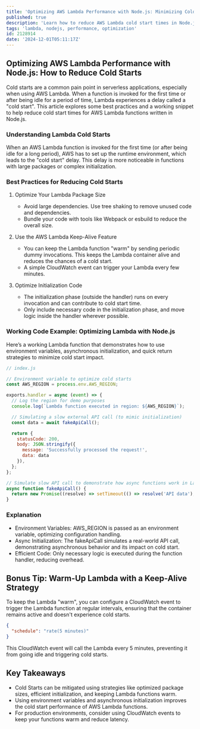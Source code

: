 ```yaml
---
title: 'Optimizing AWS Lambda Performance with Node.js: Minimizing Cold Start Latency'
published: true
description: 'Learn how to reduce AWS Lambda cold start times in Node.js applications with best practices, code examples, and a simple keep-alive strategy.'
tags: 'lambda, nodejs, performance, optimization'
id: 2128914
date: '2024-12-01T05:11:17Z'
---
```


## Optimizing AWS Lambda Performance with Node.js: How to Reduce Cold Starts

Cold starts are a common pain point in serverless applications, especially when using AWS Lambda. When a function is invoked for the first time or after being idle for a period of time, Lambda experiences a delay called a "cold start". This article explores some best practices and a working snippet to help reduce cold start times for AWS Lambda functions written in Node.js.

### Understanding Lambda Cold Starts

When an AWS Lambda function is invoked for the first time (or after being idle for a long period), AWS has to set up the runtime environment, which leads to the "cold start" delay. This delay is more noticeable in functions with large packages or complex initialization.

### Best Practices for Reducing Cold Starts

1. Optimize Your Lambda Package Size

    - Avoid large dependencies. Use tree shaking to remove unused code and dependencies.
    - Bundle your code with tools like Webpack or esbuild to reduce the overall size.

2. Use the AWS Lambda Keep-Alive Feature

    - You can keep the Lambda function "warm" by sending periodic dummy invocations. This keeps the Lambda container alive and reduces the chances of a cold start.
    - A simple CloudWatch event can trigger your Lambda every few minutes.

3. Optimize Initialization Code

    - The initialization phase (outside the handler) runs on every invocation and can contribute to cold start time.
    - Only include necessary code in the initialization phase, and move logic inside the handler wherever possible.

### Working Code Example: Optimizing Lambda with Node.js

Here’s a working Lambda function that demonstrates how to use environment variables, asynchronous initialization, and quick return strategies to minimize cold start impact.

```javascript
// index.js

// Environment variable to optimize cold starts
const AWS_REGION = process.env.AWS_REGION;

exports.handler = async (event) => {
  // Log the region for demo purposes
  console.log(`Lambda function executed in region: ${AWS_REGION}`);

  // Simulating a slow external API call (to mimic initialization)
  const data = await fakeApiCall();

  return {
    statusCode: 200,
    body: JSON.stringify({
      message: 'Successfully processed the request!',
      data: data
    }),
  };
};

// Simulate slow API call to demonstrate how async functions work in Lambda
async function fakeApiCall() {
  return new Promise((resolve) => setTimeout(() => resolve('API data'), 200));
}
```

### Explanation

- Environment Variables: AWS_REGION is passed as an environment variable, optimizing configuration handling.
- Async Initialization: The fakeApiCall simulates a real-world API call, demonstrating asynchronous behavior and its impact on cold start.
- Efficient Code: Only necessary logic is executed during the function handler, reducing overhead.

## Bonus Tip: Warm-Up Lambda with a Keep-Alive Strategy

To keep the Lambda "warm", you can configure a CloudWatch event to trigger the Lambda function at regular intervals, ensuring that the container remains active and doesn't experience cold starts.

```json
{
  "schedule": "rate(5 minutes)"
}
```

This CloudWatch event will call the Lambda every 5 minutes, preventing it from going idle and triggering cold starts.

## Key Takeaways

- Cold Starts can be mitigated using strategies like optimized package sizes, efficient initialization, and keeping Lambda functions warm.
- Using environment variables and asynchronous initialization improves the cold start performance of AWS Lambda functions.
- For production environments, consider using CloudWatch events to keep your functions warm and reduce latency.
